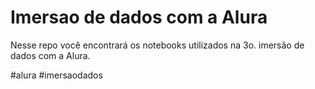 # Imersao de dados com a Alura

Nesse repo você encontrará os notebooks utilizados na 3o. imersão de dados com a  Alura.

#alura #imersaodados
